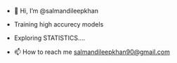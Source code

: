 - 👋 Hi, I’m @salmandileepkhan
-  Training high accurecy models
- Exploring STATISTICS....

- 📫 How to reach me salmandileepkhan90@gmail.com

<!---
salmandileepkhan/salmandileepkhan is a ✨ special ✨ repository because its `README.md` (this file) appears on your GitHub profile.
You can click the Preview link to take a look at your changes.
--->
